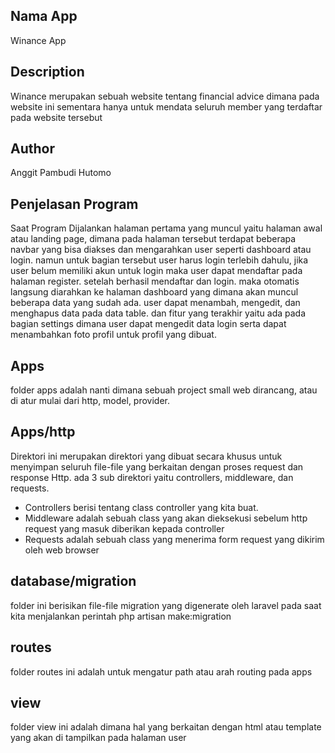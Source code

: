 ## Nama App

Winance App

## Description

Winance merupakan sebuah website tentang financial advice dimana pada website ini sementara hanya untuk mendata seluruh member yang terdaftar pada website tersebut

## Author 

Anggit Pambudi Hutomo

## Penjelasan Program

Saat Program Dijalankan halaman pertama yang muncul yaitu halaman awal atau landing page, dimana pada halaman tersebut terdapat beberapa navbar yang bisa diakses dan
mengarahkan user seperti dashboard atau login. namun untuk bagian tersebut user harus login terlebih dahulu, jika user belum memiliki akun untuk login maka user dapat
mendaftar pada halaman register. setelah berhasil mendaftar dan login. maka otomatis langsung diarahkan ke halaman dashboard yang dimana akan muncul beberapa data
yang sudah ada. user dapat menambah, mengedit, dan menghapus data pada data table. dan fitur yang terakhir yaitu ada pada bagian settings dimana user dapat mengedit data login serta dapat menambahkan foto profil untuk profil yang dibuat.

## Apps

folder apps adalah nanti dimana sebuah project small web dirancang, atau di atur mulai dari http, model, provider.

## Apps/http

Direktori ini merupakan direktori yang dibuat secara khusus untuk menyimpan seluruh file-file yang berkaitan dengan proses request dan response Http.
ada 3 sub direktori yaitu controllers, middleware, dan requests.
* Controllers berisi tentang class controller yang kita buat.
* Middleware adalah sebuah class yang akan dieksekusi sebelum http request yang masuk diberikan kepada controller
* Requests adalah sebuah class yang menerima form request yang dikirim oleh web browser

## database/migration

folder ini berisikan file-file migration yang digenerate oleh laravel pada saat kita menjalankan perintah php artisan make:migration

## routes

folder routes ini adalah untuk mengatur path atau arah routing pada apps

## view

folder view ini adalah dimana hal yang berkaitan dengan html atau template yang akan di tampilkan pada halaman user
